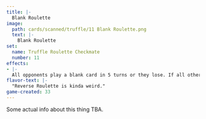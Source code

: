 ```yaml
---
title: |-
  Blank Roulette
image: 
  path: cards/scanned/truffle/11 Blank Roulette.png
  text: |-
    Blank Roulette
set:
  name: Truffle Roulette Checkmate
  number: 11
effects: 
- |-
  All opponents play a blank card in 5 turns or they lose. If all other players lose you win.
flavor-text: |-
  "Reverse Roulette is kinda weird."
game-created: 33
---
```

Some actual info about this thing TBA.
